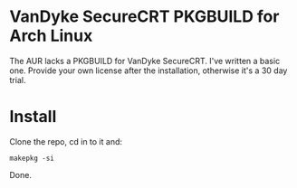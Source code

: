 # VanDyke SecureCRT PKGBUILD for Arch Linux

The AUR lacks a PKGBUILD for VanDyke SecureCRT. I've written a basic one. Provide your own license after the installation, otherwise it's a 30 day trial.

# Install

Clone the repo, cd in to it and:

    makepkg -si

Done.
